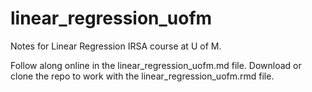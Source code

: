 # linear_regression_uofm
Notes for Linear Regression IRSA course at U of M.

Follow along online in the linear_regression_uofm.md file. Download or clone the repo to work with the linear_regression_uofm.rmd file.
